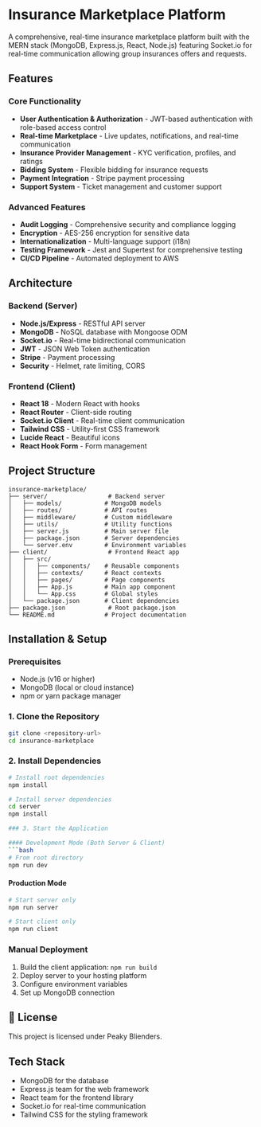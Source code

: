 # Insurance Marketplace Platform

A comprehensive, real-time insurance marketplace platform built with the MERN stack (MongoDB, Express.js, React, Node.js) featuring Socket.io for real-time communication allowing group insurances offers and requests.

##  Features

### Core Functionality
- **User Authentication & Authorization** - JWT-based authentication with role-based access control
- **Real-time Marketplace** - Live updates, notifications, and real-time communication
- **Insurance Provider Management** - KYC verification, profiles, and ratings
- **Bidding System** - Flexible bidding for insurance requests
- **Payment Integration** - Stripe payment processing
- **Support System** - Ticket management and customer support

### Advanced Features
- **Audit Logging** - Comprehensive security and compliance logging
- **Encryption** - AES-256 encryption for sensitive data
- **Internationalization** - Multi-language support (i18n)
- **Testing Framework** - Jest and Supertest for comprehensive testing
- **CI/CD Pipeline** - Automated deployment to AWS

##  Architecture

### Backend (Server)
- **Node.js/Express** - RESTful API server
- **MongoDB** - NoSQL database with Mongoose ODM
- **Socket.io** - Real-time bidirectional communication
- **JWT** - JSON Web Token authentication
- **Stripe** - Payment processing
- **Security** - Helmet, rate limiting, CORS

### Frontend (Client)
- **React 18** - Modern React with hooks
- **React Router** - Client-side routing
- **Socket.io Client** - Real-time client communication
- **Tailwind CSS** - Utility-first CSS framework
- **Lucide React** - Beautiful icons
- **React Hook Form** - Form management

##  Project Structure

```
insurance-marketplace/
├── server/                 # Backend server
│   ├── models/            # MongoDB models
│   ├── routes/            # API routes
│   ├── middleware/        # Custom middleware
│   ├── utils/             # Utility functions
│   ├── server.js          # Main server file
│   ├── package.json       # Server dependencies
│   └── server.env         # Environment variables
├── client/                 # Frontend React app
│   ├── src/
│   │   ├── components/    # Reusable components
│   │   ├── contexts/      # React contexts
│   │   ├── pages/         # Page components
│   │   ├── App.js         # Main app component
│   │   └── App.css        # Global styles
│   └── package.json       # Client dependencies
├── package.json            # Root package.json
└── README.md              # Project documentation
```

##  Installation & Setup

### Prerequisites
- Node.js (v16 or higher)
- MongoDB (local or cloud instance)
- npm or yarn package manager

### 1. Clone the Repository
```bash
git clone <repository-url>
cd insurance-marketplace
```

### 2. Install Dependencies
```bash
# Install root dependencies
npm install

# Install server dependencies
cd server
npm install

### 3. Start the Application

#### Development Mode (Both Server & Client)
```bash
# From root directory
npm run dev
```

#### Production Mode
```bash
# Start server only
npm run server

# Start client only
npm run client
```

### Manual Deployment
1. Build the client application: `npm run build`
2. Deploy server to your hosting platform
3. Configure environment variables
4. Set up MongoDB connection

## 📄 License
This project is licensed under Peaky Blienders.

##  Tech Stack

- MongoDB for the database
- Express.js team for the web framework
- React team for the frontend library
- Socket.io for real-time communication
- Tailwind CSS for the styling framework





